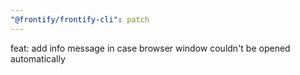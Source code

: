 ```yaml
---
"@frontify/frontify-cli": patch
---
```


feat: add info message in case browser window couldn't be opened automatically
